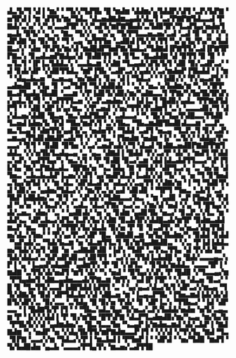 ▟▃▜▞▜▝▟▐▝▆▞▝▝▜▞▞▜▟▜▙▝█▝▆▟▆▝▟▟▆▞▄▜▟▟▛▞▟▜▝▃▛▞▙▛▇▝▅▜▛▟▐▝▆▝▟▜▜▞▆▞▜▟▃▝▟▃▅▟▇▟▆▃▄▟▞▟▃▜▝▃▞▛▇▛▇▜▟▃▃▟▝▛▇▟▞▃▚▞▝▞▚▞▃▃▟▜▛▝▞▞▚▟▜▞▆▛▇▜▙▟▞▃▜▟▉▜▛▞▜▃▟▜▄▞▅▟▅▜▄▃▙▝▉▜▞▝▄▝▃▝▇▃▝▜▞▞▄▝▚▞▄▝▜▞▛▜▃▃▅▃▅▞▃▟▝▃▟▝▉▝▚▞▝▞▚▟▛▟▇▝▆▝▉▞▜▞▝▜▝▃▄▝▅▜▜▜▅▝▃▟▉▟▐▜▞▞▚▜▜▝▚▞▄▜▄▜▚▞▚▞▙▟▇▃▞▞▝▟▅▝▛▟▜▞▆▞▟▝▆▟█▟▛▜▅▛▇▞▙▟▃▞▜▟▇▟▐▛▇▜▜▞▃▟▐▛▇▜▛▛▇▃▚▝▊▃▟▃▅▛▇▟▄▞▟▝▉▟▉▜▜▝▚▝▊▜▃▝▇▃▟▟▇▝▟▝▉▜▜▝▉▝▉▝▝▃▜▃▜▝▐▛▐▃▜▟▟▃▚▝▃▃▙▃▆▝▞▟▇▝▜▃▄▟▞▟▜▞▙▜▝▟▉▝▉▞▃▟▛▃▞▝▟▝▊▟▞▟▛▝▞▟▉▜▜▟▃▝▆▛▐▜▙▝▃▟▛▃▞▞▄▟▞▞▃▞▆▟▅▛▐▜▙▟▟▝▐▝▆▝▝▟▄▃▙▃▅▝▚▃▅▃▄▝▅▞▆▟▚▝▊▃▝▟▐▝▜▟▃▞▝▝▐▟▊▞▞▝▛▞▄▃▟▜▞▝▃▟▅▟█▝▚▜▄▝▊▝▃▞▜▟▜▝▜▞▟▟▉▟▞▝▝▃▚▝▅▃▚▞▙▟▆▞▆▝▚▝▚▜▛▛▇▃▟▜▄▟▄▜▙▟▊▝▃▃▆▝▞▛▐▟▊▜▞▟▉▞▆▞▚▟▇▃▃▜▝▛▇▞▚▜▅▜▙▜▛▟▚▞▄▟▃▜▞▜▝▃▚▟▜▜▜▃▅▝▞▃▛▃▅▟▅▞▞▝▐▟▐▃▜▝█▟▉▞▄▟▃▝▛▛▇▟▜▟▛▜▝▝▝▟█▝▟▛▐▞▄▞▆▃▝▞▛▃▅▟▝▞▅▞▜▜▚▜▚▟▆▜▝▃▚▝▃▃▃▟▊▞▜▝▟▞▟▃▅▞▟▟▉▝█▃▄▝▆▃▚▟▟▜▙▟▚▝▃▟▃▃▞▝▚▝█▞▞▜▄▞▛▟█▃▃▜▜▟▉▝▜▃▅▟▐▟▅▞▙▝▛▟▝▜▙▞▆▟▚▜▝▃▚▜▙▃▝▜▙▃▆▟█▜▙▟▊▟▃▃▆▝▃▃▛▃▆▃▜▃▄▜▝▟▆▜▜▞▄▟▜▞▃▝▅▟▅▜▚▝▜▟▟▝▃▟▜▝▅▃▄▝▜▃▛▃▜▝▊▞▃▟▚▃▆▃▄▜▜▟▊▟▇▟▛▃▟▞▜▝▞▝▄▜▃▝▐▜▅▟▆▝▅▟▆▝▐▞▝▃▜▞▞▝▟▟▄▞▛▃▃▃▞▝▊▜▝▝▉▟▊▝▉▜▅▝▞▃▞▃▅▟▚▟▞▞▜▝▟▃▟▝▊▟▇▃▅▟▉▛▇▟▛▛▇▜▟▟▃▝▞▞▅▜▙▜▃▟▄▃▄▝▃▝▄▃▝▟▇▟▐▝█▟▟▝▛▞▃▞▛▝▟▞▚▝▆▟▜▝▛▟▟▃▚▟▚▝▄▟▜▜▄▞▚▝▅▃▚▜▝▝▛▝▊▟█▝▉▃▞▃▆▝▟▟▐▟▃▟▟▜▜▃▃▞▚▛▐▜▙▜▄▝▇▞▃▛▇▟▃▟▃▝█▛▇▞▅▝▚▃▜▟▄▝▇▝▛▜▟▞▝▟▛▜▃▞▄▝▃▝▅▞▅▝▟▜▅▃▝▃▙▃▙▃▙▛▐▃▅▞▞▟▜▝▄▞▅▟▛▟▃▛▐▃▟▞▞▟▝▜▞▝▄▝▅▝▜▝▊▜▅▟▃▜▄▞▆▜▟▝▞▝▆▝▟▃▝▟▛▟▃▟▚▞▚▟▃▞▞▃▄▜▜▝▞▟▇▞▆▝▐▝▜▝▜▟▊▜▚▟▝▟▊▞▃▝▄▟▅▞▜▟▃▞▞▝▆▞▛▃▚▞▄▟▝▟▊▟▊▝▝▜▛▜▝▜▅▃▝▃▙▜▝▃▞▜▙▛▐▟█▟▅▞▃▝▊▜▝▃▝▟▚▟▞▞▜▟▇▃▃▞▙▃▝▝▆▝▄▟▊▝▃▛▐▜▅▟▚▝▛▟▟▝▚▞▅▝▝▞▙▃▛▞▚▝▃▟▃▝▟▃▞▛▇▞▚▃▞▃▝▞▆▞▟▝▅▟▝▞▄▝▜▝█▜▄▞▞▟▞▃▅▃▝▟▅▞▝▃▝▝▄▟▊▟▞▝▅▝▄▝▊▟▆▝▄▟▊▜▙▝▅▃▞▝▊▃▛▃▚▜▃▝▆▝▟▟▚▃▝▟▛▃▙▃▞▟▜▃▜▃▛▞▙▞▞▟▇▝▉▃▙▜▛▞▟▟█▃▟▞▆▜▛▝▉▟▆▃▟▟▆▃▛▝▆▃▝▜▚▝▐▞▜▜▛▞▙▞▟▃▙▝▉▞▅▝▛▝▊▝▊▃▟▜▚▝▚▞▅▃▞▟▄▜▜▟▅▞▟▃▚▜▅▞▝▝▛▞▄▞▛▃▞▟▛▝█▃▝▟▇▟▊▃▆▝▅▜▄▜▙▟▆▞▚▝▉▟▟▝▊▟▟▝▚▟▚▟▞▃▝▜▟▞▙▃▆▝▅▝▟▃▆▜▜▃▜▝▊▞▆▜▄▟▇▟▉▃▝▝▞▃▝▛▐▟▐▟▟▃▅▞▜▟▞▞▅▜▝▟▊▝▅▝▃▟▇▟▛▟▉▝▐▟▚▝▜▟▛▝▃▜▚▃▜▜▄▝▟▝▛▞▟▞▙▞▜▟▞▟▟▃▞▃▜▟▚▟▛▟▊▃▞▟▊▜▜▝▝▃▞▞▃▜▜▟▐▃▙▟█▝▄▝█▟▞▃▃▃▄▃▚▛▐▝▄▝▐▃▄▟▚▟▄▟▛▝▄▟▆▜▚▝▛▝▉▝▞▟▜▃▝▝▊▜▟▞▆▟▟▃▝▃▃▃▜▛▐▝▆▟▇▝▃▜▜▞▟▞▅▟▜▝▆▜▝▟▞▝▚▝▅▟▝▝▉▜▄▞▞▟▚▝▛▝█▟▉▝▞▜▃▃▄▞▆▝▛▜▄▟▅▜▝▟▇▃▄▟▅▃▃▟▞▛▇▃▆▝▇▜▚▝▚▟▐▛▐▜▛▝▝▞▄▝▟▃▅▝▉▃▞▝█▝▊▝▜▃▜▜▞▃▃▛▐▟█▜▟▟▐▟▜▜▝▃▝▝▄▞▄▃▞▟▃▞▙▜▝▟▛▃▞▞▆▃▄▝▜▜▞▟▇▞▙▝▉▟▝▟▛▜▟▃▙▞▞▟▝▟█▃▅▝▆▝▐▃▄▃▛▜▙▝▐▜▅▃▆▟▐▟▞▟▞▟▉▜▞▟▛▞▃▝▉▞▃▃▝▃▜▟▄▝█▝▉▞▅▝▛▟▞▝▊▝▟▛▐▃▚▝▜▜▙▃▞▝▐▟▝▟▛▃▃▝▐▝█▟▇▜▞▛▐▜▝▝▝▜▙▃▚▟▃▜▄▞▜▞▅▃▞▃▛▞▙▟▟▞▅▟▅▝▅▜▞▃▄▃▆▝▛▝▐▞▞▞▟▟▐▝▛▝▊▞▆▜▅▝█▜▚▛▇▝▟▃▛▜▃▟▅▟▉▞▆▞▚▃▄▝▆▞▙▞▙▝▛▜▙▜▞▞▟▝▄▟▆▟▅▞▃▝█▃▜▃▃▜▅▝▚▃▄▛▐▞▆▟▅▃▆▟▝▟▞▃▙▛▐▝▇▟▇▟▆▝▚▝▅▟▛▝▅▝▞▟▄▜▙▜▜▞▆▛▇▟▆▃▃▛▐▜▝▝▞▞▟▝▞▜▚▜▄▝▇▟▝▜▃▝▊▛▇▝▃▃▞▞▆▝▜▟▃▞▞▛▐▝▆▃▙▟▐▝▛▜▅▛▐▝▝▟▛▟▝▝▅▞▜▟▉▝▆▟▜▝▜▞▙▟▉▟▅▝▄▃▙▝▃▃▃▞▛▜▄▜▚▝▆▃▅▞▃▟▜▜▉
